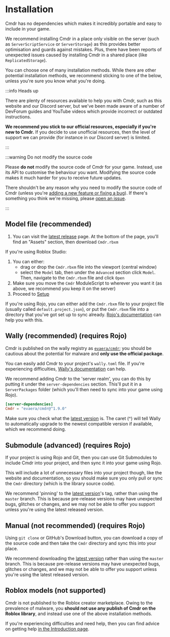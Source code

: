 # Installation

Cmdr has no dependencies which makes it incredibly portable and easy to include in your game.

We recommend installing Cmdr in a place only visible on the server (such as `ServerScriptService` or `ServerStorage`) as this provides better optimisation and guards against mistakes. Plus, there have been reports of unexpected issues caused by installing Cmdr in a shared place (like `ReplicatedStorage`).

You can choose one of many installation methods. While there are other potential installation methods, we recommend sticking to one of the below, unless you're sure you know what you're doing.

:::info Heads up

There are plenty of resources available to help you with Cmdr, such as this website and our Discord server, but we've been made aware of a number of DevForum guides and YouTube videos which provide incorrect or outdated instructions.

**We recommend you stick to our official resources, especially if you're new to Cmdr.** If you decide to use unofficial resources, then the level of support we can provide (for instance in our Discord server) is limited.

:::

:::warning Do not modify the source code

Please **do not** modify the source code of Cmdr for your game. Instead, use its API to customise the behaviour you want. Modifying the source code makes it much harder for you to receive future updates.

There shouldn't be any reason why you need to modify the source code of Cmdr (unless you're [adding a new feature or fixing a bug](/docs/contribute)). If there's something you think we're missing, please [open an issue](https://github.com/evaera/cmdr/issues).

:::

## Model file (recommended)

1. You can visit the [latest release](https://github.com/evaera/Cmdr/releases/latest) page. At the bottom of the page, you'll find an "Assets" section, then download `Cmdr.rbxm`

If you're using Roblox Studio:

1. You can either:
   - drag or drop the `Cmdr.rbxm` file into the viewport (central window)
   - select the `Model` tab, then under the `Advanced` section click `Model`. Then, navigate to the `Cmdr.rbxm` file and click `Open`
2. Make sure you move the `Cmdr` ModuleScript to wherever you want it (as above, we recommend you keep it on the server)
3. Proceed to [Setup](/docs/setup)

If you're using Rojo, you can either add the `Cmdr.rbxm` file to your project file (usually called `default.project.json`), or put the `Cmdr.rbxm` file into a directory that you've got set up to sync already. [Rojo's documentation](https://rojo.space) can help you with this.

## Wally (recommended) (requires Rojo)

Cmdr is published on the wally registry as [`evaera/cmdr`](https://wally.run/package/evaera/cmdr); you should be cautious about the potential for malware and **only use the official package**.

You can easily add Cmdr to your project's `wally.toml` file. If you're experiencing difficulties, [Wally's documentation](https://github.com/UpliftGames/wally#manifest-format) can help.

We recommend adding Cmdr to the 'server realm', you can do this by putting it under the `server-dependencies` section. This'll put it in a `ServerPackages` folder (which you'll then need to sync into your game using Rojo).

```toml
[server-dependencies]
Cmdr = "evaera/cmdr@^1.9.0"
```

Make sure you check what the [latest version](https://github.com/evaera/Cmdr/releases/latest) is. The caret (^) will tell Wally to automatically upgrade to the newest compatible version if available, which we recommend doing.

## Submodule (advanced) (requires Rojo)

If your project is using Rojo and Git, then you can use Git Submodules to include Cmdr into your project, and then sync it into your game using Rojo.

This will include a lot of unnecessary files into your project though, like the website and documentation, so you should make sure you only pull or sync the `Cmdr` directory (which is the library source code).

We recommend 'pinning' to the [latest version](https://github.com/evaera/Cmdr/releases/latest)'s tag, rather than using the `master` branch. This is because pre-release versions may have unexpected bugs, glitches or changes, and we may not be able to offer you support unless you're using the latest released version.

## Manual (not recommended) (requires Rojo)

Using `git clone` or GitHub's Download button, you can download a copy of the source code and then take the `Cmdr` directory and sync this into your place.

We recommend downloading the [latest version](https://github.com/evaera/Cmdr/releases/latest) rather than using the `master` branch. This is because pre-release versions may have unexpected bugs, glitches or changes, and we may not be able to offer you support unless you're using the latest released version.

## Roblox models (not supported)

Cmdr is not published to the Roblox creator marketplace. Owing to the prevalence of malware, you **should not use any publish of Cmdr on the Roblox library**, and instead use one of the above installation methods.

If you're experiencing difficulties and need help, then you can find advice on getting help [in the Introduction page](/docs/intro).
